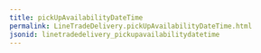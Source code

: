 ```yaml
---
title: pickUpAvailabilityDateTime
permalink: LineTradeDelivery.pickUpAvailabilityDateTime.html
jsonid: linetradedelivery_pickupavailabilitydatetime
---
```

